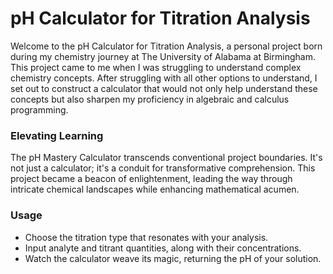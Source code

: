 # pH Calculator for Titration Analysis
Welcome to the pH Calculator for Titration Analysis, a personal project born during my chemistry journey at The University of Alabama at Birmingham. This project came to me when I was struggling to understand complex chemistry concepts. After struggling with all other options to understand, I set out to construct a calculator that would not only help understand these concepts but also sharpen my proficiency in algebraic and calculus programming.

<h3> Elevating Learning </h3>
The pH Mastery Calculator transcends conventional project boundaries. It's not just a calculator; it's a conduit for transformative comprehension. This project became a beacon of enlightenment, leading the way through intricate chemical landscapes while enhancing mathematical acumen.

<h3> Usage </h3>
<ul>
  <li> Choose the titration type that resonates with your analysis. </li>
  <li> Input analyte and titrant quantities, along with their concentrations. </li>
  <li> Watch the calculator weave its magic, returning the pH of your solution. </li>
</ul>
